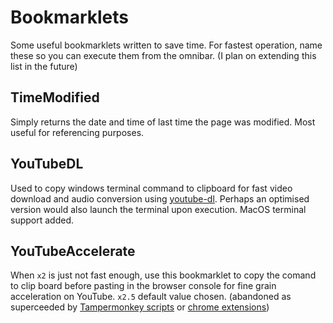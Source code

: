 # Bookmarklets
Some useful bookmarklets written to save time. For fastest operation, name these so you can execute them from the omnibar. (I plan on extending this list in the future)

## TimeModified
Simply returns the date and time of last time the page was modified. Most useful for referencing purposes. 

## YouTubeDL
Used to copy windows terminal command to clipboard for fast video download and audio conversion using [youtube-dl](https://github.com/rg3/youtube-dl). Perhaps an optimised version would also launch the terminal upon execution. 
MacOS terminal support added.

## YouTubeAccelerate
When `x2` is just not fast enough, use this bookmarklet to copy the comand to clip board before pasting in the browser console for fine grain acceleration on YouTube. `x2.5` default value chosen. (abandoned as superceeded by [Tampermonkey scripts](https://github.com/raullm7/Faster-Slower-buttons-for-Youtube) or [chrome extensions](https://chrome.google.com/webstore/detail/youtube-playback-speed-co/hdannnflhlmdablckfkjpleikpphncik))
